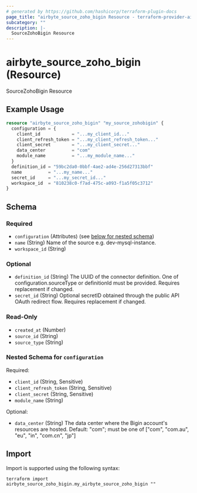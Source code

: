 ```yaml
---
# generated by https://github.com/hashicorp/terraform-plugin-docs
page_title: "airbyte_source_zoho_bigin Resource - terraform-provider-airbyte"
subcategory: ""
description: |-
  SourceZohoBigin Resource
---
```


# airbyte_source_zoho_bigin (Resource)

SourceZohoBigin Resource

## Example Usage

```terraform
resource "airbyte_source_zoho_bigin" "my_source_zohobigin" {
  configuration = {
    client_id            = "...my_client_id..."
    client_refresh_token = "...my_client_refresh_token..."
    client_secret        = "...my_client_secret..."
    data_center          = "com"
    module_name          = "...my_module_name..."
  }
  definition_id = "59bc2da0-0bbf-4ae2-ad4e-256d27313bbf"
  name          = "...my_name..."
  secret_id     = "...my_secret_id..."
  workspace_id  = "810238c0-f7ad-475c-a093-f1a5f05c3712"
}
```

<!-- schema generated by tfplugindocs -->
## Schema

### Required

- `configuration` (Attributes) (see [below for nested schema](#nestedatt--configuration))
- `name` (String) Name of the source e.g. dev-mysql-instance.
- `workspace_id` (String)

### Optional

- `definition_id` (String) The UUID of the connector definition. One of configuration.sourceType or definitionId must be provided. Requires replacement if changed.
- `secret_id` (String) Optional secretID obtained through the public API OAuth redirect flow. Requires replacement if changed.

### Read-Only

- `created_at` (Number)
- `source_id` (String)
- `source_type` (String)

<a id="nestedatt--configuration"></a>
### Nested Schema for `configuration`

Required:

- `client_id` (String, Sensitive)
- `client_refresh_token` (String, Sensitive)
- `client_secret` (String, Sensitive)
- `module_name` (String)

Optional:

- `data_center` (String) The data center where the Bigin account's resources are hosted. Default: "com"; must be one of ["com", "com.au", "eu", "in", "com.cn", "jp"]

## Import

Import is supported using the following syntax:

```shell
terraform import airbyte_source_zoho_bigin.my_airbyte_source_zoho_bigin ""
```
